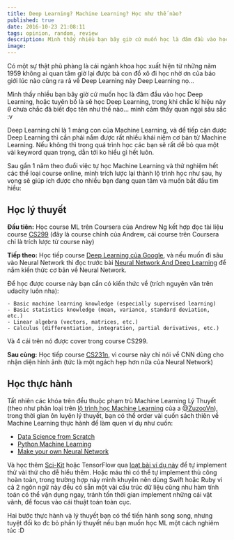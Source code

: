 ```yaml
---
title: Deep Learning? Machine Learning? Học như thế nào?
published: true
date: 2016-10-23 21:08:11
tags: opinion, random, review
description: Mình thấy nhiều bạn bây giờ cứ muốn học là đâm đầu vào học Deep Learning, hoặc tuyên bố là sẽ học Deep Learning, trong khi chắc kí hiệu này $\theta$ chưa chắc đã biết đọc tên như thế nào... mình cảm thấy quan ngại sâu sắc :v 
image:
---
```

Có một sự thật phũ phàng là cái ngành khoa học xuất hiện từ những năm 1959 không ai quan tâm giờ lại được bà con đổ xô đi học nhờ ơn của báo giới lúc nào cũng ra rả về Deep Learning này Deep Learning nọ...

Mình thấy nhiều bạn bây giờ cứ muốn học là đâm đầu vào học Deep Learning, hoặc tuyên bố là sẽ học Deep Learning, trong khi chắc kí hiệu này $\theta$ chưa chắc đã biết đọc tên như thế nào... mình cảm thấy quan ngại sâu sắc :v 

Deep Learning chỉ là 1 mảng con của Machine Learning, và để tiếp cận được Deep Learning thì cần phải nắm được rất nhiều khái niệm cơ bản từ Machine Learning. Nếu không thì trong quá trình học các bạn sẽ rất dễ bỏ qua một vài keyword quan trọng, dẫn tới ko hiểu gì hết luôn.

Sau gần 1 năm theo đuổi việc tự học Machine Learning và thử nghiệm hết các thể loại course online, mình trích lược lại thành lộ trình học như sau, hy vọng sẽ giúp ích được cho nhiều bạn đang quan tâm và muốn bắt đầu tìm hiểu:

## Học lý thuyết

**Đầu tiên:** Học course ML trên Coursera của Andrew Ng kết hợp đọc tài liệu course [CS299](http://cs229.stanford.edu/) (đây là course chính của Andrew, cái course trên Coursera chỉ là trích lược từ course này)

**Tiếp theo:** Học tiếp course [Deep Learning của Google](https://www.udacity.com/course/deep-learning--ud730), và nếu muốn đi sâu vào Neural Network thì đọc trước bài [Neural Network And Deep Learning](http://neuralnetworksanddeeplearning.com/chap1.html) để nắm kiến thức cơ bản về Neural Network.

Để học được course này bạn cần có kiến thức về (trích nguyên văn trên udacity luôn nha):

```
- Basic machine learning knowledge (especially supervised learning)
- Basic statistics knowledge (mean, variance, standard deviation, etc.)
- Linear algebra (vectors, matrices, etc.)
- Calculus (differentiation, integration, partial derivatives, etc.)
```

Và 4 cái trên nó được cover trong course CS299.

**Sau cùng:**  Học tiếp course [CS231n](http://cs231n.stanford.edu/), vì course này chỉ nói về CNN dùng cho nhận diện hình ảnh (tức là một ngách hẹp hơn nữa của Neural Network)

## Học thực hành

Tất nhiên các khóa trên đều thuộc phạm trù Machine Learning Lý Thuyết (theo như phân loại trên [lộ trình học Machine Learning](https://daynhauhoc.com/t/lo-trinh-hoc-machine-learning-deep-learning-tu-dau-cho-cac-ban-lap-trinh-vien/37264) của a [@ZuzooVn](https://github.com/zuzoovn)), trong thời gian ôn luyện lý thuyết, bạn có thể order vài cuốn sách thiên về Machine Learning thực hành để làm quen ví dụ như cuốn:

- [Data Science from Scratch](https://www.amazon.com/Data-Science-Scratch-Principles-Python/dp/149190142X) 
- [Python Machine Learning](https://www.amazon.com/gp/product/1783555130/ref=pd_sim_14_2?ie=UTF8&psc=1&refRID=K6J013Z4FNHBS6S5YJ3Y)
- [Make your own Neural Network](https://www.amazon.com/Make-Your-Own-Neural-Network-ebook/dp/B01EER4Z4G/ref=sr_1_2?s=books&ie=UTF8&qid=1477850787&sr=1-2&keywords=neural+network)

Và học thêm [Sci-Kit](http://scikit-learn.org/stable/) hoặc TensorFlow qua [loạt bài ví dụ này](https://github.com/aymericdamien/TensorFlow-Examples) để tự implement thử vài thứ cho dễ hiểu thêm. Hoặc máu thì có thể tự implement thủ công hoàn toàn, trong trường hợp này mình khuyên nên dùng Swift hoặc Ruby vì cả 2 ngôn ngữ này đều có sẵn một vài cấu trúc dữ liệu cũng như hàm tính toán có thể vận dụng ngay, tránh tốn thời gian implement những cái vặt vãnh, để focus vào cái thuật toán toàn cục.

Hai bước thực hành và lý thuyết bạn có thể tiến hành song song, nhưng tuyệt đối ko đc bỏ phần lý thuyết nếu bạn muốn học ML một cách nghiêm túc :D

